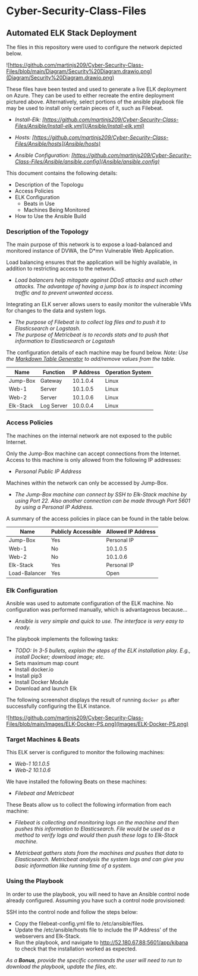 # Cyber-Security-Class-Files
## Automated ELK Stack Deployment

The files in this repository were used to configure the network depicted below.

![https://github.com/martinjs209/Cyber-Security-Class-Files/blob/main/Diagram/Security%20Diagram.drawio.png](Diagram/Security%20Diagram.drawio.png)

These files have been tested and used to generate a live ELK deployment on Azure. They can be used to either recreate the entire deployment pictured above. Alternatively, select portions of the ansible playbook file may be used to install only certain pieces of it, such as Filebeat.

  - _Install-Elk: [https://github.com/martinjs209/Cyber-Security-Class-Files/Ansible/Install-elk.yml](/Ansible/Install-elk.yml)_

  - _Hosts: [https://github.com/martinjs209/Cyber-Security-Class-Files/Ansible/hosts](Ansible/hosts)_

  - _Ansible Configuration: [https://github.com/martinjs209/Cyber-Security-Class-Files/Ansible/ansible.config](Ansible/ansible.config)_

This document contains the following details:
- Description of the Topologu
- Access Policies
- ELK Configuration
  - Beats in Use
  - Machines Being Monitored
- How to Use the Ansible Build


### Description of the Topology

The main purpose of this network is to expose a load-balanced and monitored instance of DVWA, the D*mn Vulnerable Web Application.

Load balancing ensures that the application will be highly available, in addition to restricting access to the network.
- _Load balancers help mitagate against DDoS attacks and such other attacks. The advantage of having a jump box is to inspect incoming traffic and to prevent unwanted access._

Integrating an ELK server allows users to easily monitor the vulnerable VMs for changes to the data and system logs.
- _The purpose of Filebeat is to collect log files and to push it to Elasticsearch or Logstash._
- _The purpose of Metricbeat is to records stats and to push that information to Elasticsearch or Logstash_

The configuration details of each machine may be found below.
_Note: Use the [Markdown Table Generator](http://www.tablesgenerator.com/markdown_tables) to add/remove values from the table._

| Name      | Function   | IP Address | Operation System |
|-----------|------------|------------|------------------|
| Jump-Box  | Gateway    | 10.1.0.4   | Linux            |
| Web-1     | Server     | 10.1.0.5   | Linux            |
| Web-2     | Server     | 10.1.0.6   | Linux            |
| Elk-Stack | Log Server | 10.0.0.4   | Linux            |

### Access Policies

The machines on the internal network are not exposed to the public Internet. 

Only the Jump-Box machine can accept connections from the Internet. Access to this machine is only allowed from the following IP addresses:
- _Personal Public IP Address_

Machines within the network can only be accessed by Jump-Box.
- _The Jump-Box machine can connect by SSH to Elk-Stack machine by using Port 22. Also another connection can be made through Port 5601 by using a Personal IP Address._

A summary of the access policies in place can be found in the table below.

| Name          | Publicly Accessible | Allowed IP Address |
|---------------|---------------------|--------------------|
| Jump-Box      | Yes                 | Personal IP        |
| Web-1         | No                  | 10.1.0.5           |
| Web-2         | No                  | 10.1.0.6           |
| Elk-Stack     | Yes                 | Personal IP        |
| Load-Balancer | Yes                 | Open               |

### Elk Configuration

Ansible was used to automate configuration of the ELK machine. No configuration was performed manually, which is advantageous because...
- _Ansible is very simple and quick to use. The interface is very easy to ready._

The playbook implements the following tasks:
- _TODO: In 3-5 bullets, explain the steps of the ELK installation play. E.g., install Docker; download image; etc._
- Sets maximum map count
- Install docker.io
- Install pip3
- Install Docker Module
- Download and launch Elk

The following screenshot displays the result of running `docker ps` after successfully configuring the ELK instance.

![https://github.com/martinjs209/Cyber-Security-Class-Files/blob/main/Images/ELK-Docker-PS.png](Images/ELK-Docker-PS.png)

### Target Machines & Beats
This ELK server is configured to monitor the following machines:
- _Web-1 10.1.0.5_
- _Web-2 10.1.0.6_

We have installed the following Beats on these machines:
- _Filebeat and Metricbeat_

These Beats allow us to collect the following information from each machine:
- _Filebeat is collecting and monitoring logs on the machine and then pushes this information to Elasticsearch. File would be used as a method to verify logs and would then push these logs to Elk-Stack machine._

- _Metricbeat gathers stats from the machines and pushes that data to Elasticsearch. Metricbeat analysis the system logs and can give you basic information like running time of a system._

### Using the Playbook
In order to use the playbook, you will need to have an Ansible control node already configured. Assuming you have such a control node provisioned: 

SSH into the control node and follow the steps below:
- Copy the filebeat-config.yml file to /etc/ansible/files.
- Update the /etc/ansible/hosts file to include the IP Address' of the webservers and Elk-Stack.
- Run the playbook, and navigate to http://52.180.67.88:5601/app/kibana to check that the installation worked as expected.

_As a **Bonus**, provide the specific commands the user will need to run to download the playbook, update the files, etc._

